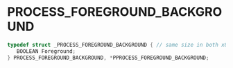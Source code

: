 # PROCESS_FOREGROUND_BACKGROUND

```C
typedef struct _PROCESS_FOREGROUND_BACKGROUND { // same size in both x86 and x64
   BOOLEAN Foreground;                                                      // 0x000 0x000
} PROCESS_FOREGROUND_BACKGROUND, *PPROCESS_FOREGROUND_BACKGROUND;
```
